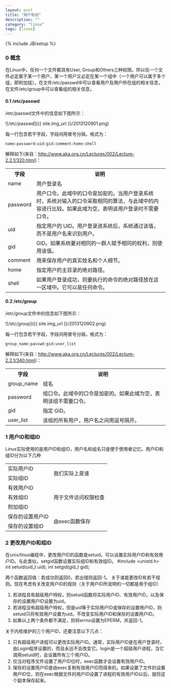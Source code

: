 ```yaml
---
layout: post
title: "用户和组"
description: ""
category: "linux"
tags: [linux]
---
```

{% include JB/setup %}

### 0 概念

在Linux中，任何一个文件都具有User, Group和Others三种权限。所以任一个文件必定属于某一个用户，某一个用户又必定在某一个组中（一个用户可以属于多个组，即附加组）。在文件/etc/passwd中可以查看用户及用户所在组的相关信息，在文件/etc/group中可以查看组的相关信息。

#### 0.1 /etc/passwd

/etc/passwd文件中的信息如下图所示：

![/etc/passwd]({{ site.img_url }}/2013120901.png)

每一行包含若干字段，字段间用冒号分隔，格式为：

    name:password:uid:gid:comment:home:shell

解释如下(来自：http://www.aka.org.cn/Lectures/002/Lecture-2.2.1/320.html)：
<table>
<tbody>
<tr>
<th>
字段
</th>
<th>
说明
</th>
</tr>
<tr>
<td>
name
</td>
<td>
用户登录名
</td>
</tr>
<tr>
<td>password</td>
<td>用户口令。此域中的口令是加密的。当用户登录系统时，系统对输入的口令采取相同的算法，与此域中的内容进行比较。如果此域为空，表明该用户登录时不需要口令。</td>
</tr>
<tr>
<td>uid</td>
<td>指定用户的 UID。用户登录进系统后，系统通过该值，而不是用户名来识别用户。</td>
</tr>
<tr>
<td>gid</td>
<td>GID。如果系统要对相同的一群人赋予相同的权利，则使用该值。</td>
</tr>
<tr>
<td>comment</td>
<td>用来保存用户的真实姓名和个人细节。</td>
</tr>
<tr>
<td>home</td>
<td>指定用户的主目录的绝对路径。</td>
</tr>
<tr>
<td>shell</td>
<td>如果用户登录成功，则要执行的命令的绝对路径放在这一区域中。它可以是任何命令。</td>
</tr>
</tbody>
</table>

#### 0.2 /etc/group

/etc/group文件中的信息如下图所示：

![/etc/group]({{ site.img_url }}/2013120902.png)

每一行包含若干字段，字段间用冒号分隔，格式为：

    group_name:passwd:gid:user_list

解释如下(来自：http://www.aka.org.cn/Lectures/002/Lecture-2.2.1/340.html)：
<table><tbody>
<tr>
<th>字段</th>
<th>说明</th>
</tr>
<tr>
<td>group_name</td>
<td>组名</td>
</tr>
<tr>
<td>password</td>
<td>组口令。此域中的口令是加密的。如果此域为空，表明该组不需要口令。</td>
</tr>
<tr>
<td>gid</td>
<td>指定 GID。</td>
</tr>
<tr>
<td>user_list</td>
<td>该组的所有用户，用户名之间用逗号隔开。</td>
</tr></tbody></table>

### 1 用户ID和组ID

Linux实际使用的是用户ID和组ID，用户名和组名只是便于使用者记忆。用户ID和组ID分为以下几种
<table><tbody>
<tr>
<td>实际用户ID</td>
<td rowspan="2">我们实际上是谁</td>
</tr>
<tr>
<td>实际组ID</td>
</tr>
<tr>
<td>有效用户ID</td>
<td rowspan="3">用于文件访问权限检查</td>
</tr>
<tr><td>
有效组ID
</td></tr>
<tr><td>
附加组ID
</td></tr>
<tr>
<td>保存的设置用户ID</td>
<td rowspan="2">由exec函数保存</td>
</tr><tr><td>
保存的设置组ID</td></tr></tbody></table>


### 2 更改用户ID和组ID

在unix/linux编程中，更改用户ID的函数是setuid，可以设置实际用户ID和有效用户ID。与此类似，setgid函数设置实际组ID和有效组ID。
    #include <unistd.h>
    int setuid(uid_t uid);
    int setgid(gid_t gid);

两个函数返回值：若成功则返回0，若出错则返回-1。
关于谁能更改ID有若干规则。现在考虑有关改变用户ID的规则（关于用户ID所说明的一切都是用于组ID）

1. 若进程具有超级用户特权，则setuid函数将实际用户ID、有效用户ID，以及保存的设置用户ID设置为uid。
2. 若进程没有超级用户特权，但是uid等于实际用户ID或保存的设置用户ID，则setuid只将有效用户设置为uid。不改变实际用户ID和保存的设置用户ID。
3. 如果以上两个条件都不满足，则将errno设置为EPERM，并返回-1。

关于内核维护的三个用户ID，还要注意以下几点：

1. 只有超级用户进程可以更改实际用户ID。通常，实际用户ID是在用户登录时，由Login程序设置的，而且永远不会改变它。login是一个超级用户进程，当它调用setuid时，会设置所有三个用户ID。
2. 仅当对程序文件设置了用户ID位时，exec函数才会设置有效用户ID。
3. 保存的设置用户ID是由exec复制有效用户ID而得来的。如果设置了文件的设置用户ID位，则在exec根据文件的用户ID设置了进程的有效用户ID以后，就将这个副本保存起来。

